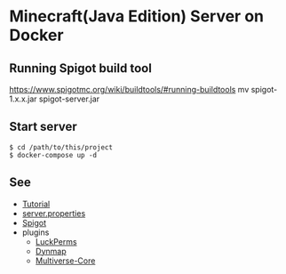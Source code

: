 # Minecraft(Java Edition) Server on Docker

## Running Spigot build tool
https://www.spigotmc.org/wiki/buildtools/#running-buildtools
mv spigot-1.x.x.jar spigot-server.jar

## Start server
```
$ cd /path/to/this/project
$ docker-compose up -d
```

## See
- [Tutorial](https://minecraft.gamepedia.com/Tutorials/Setting_up_a_server)
- [server.properties](https://minecraft.gamepedia.com/Server.properties)
- [Spigot](https://www.spigotmc.org/)
- plugins
    - [LuckPerms](https://www.spigotmc.org/resources/luckperms-an-advanced-permissions-plugin.28140/)
    - [Dynmap](https://dev.bukkit.org/projects/dynmap)
    - [Multiverse-Core](https://dev.bukkit.org/projects/multiverse-core)
